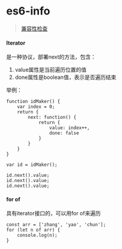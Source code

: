 es6-info
========

> [兼容性检查](http://kangax.github.io/compat-table/es6/)

#### Iterator

是一种协议，部署next的方法，包含：

1. value属性是当前遍历位置的值
2. done属性是boolean值，表示是否遍历结束

举例：

```shell
function idMaker() {
	var index = 0;
	return {
		next: function() {
			return {
				value: index++,
				done: false
			}
		}
	}
}

var id = idMaker();

id.next().value;
id.next().value;
id.next().value;
```


#### for of

具有iterator接口的，可以用for of来遍历


```shell
const arr = ['zhang', 'yao', 'chun'];
for (let n of arr) {
	console.log(n);
}
```









